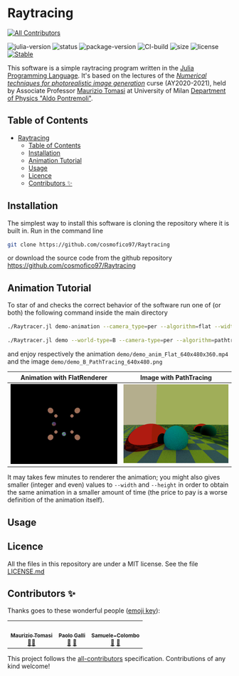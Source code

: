 # Raytracing

<!-- ALL-CONTRIBUTORS-BADGE:START - Do not remove or modify this section -->
[![All Contributors](https://img.shields.io/badge/all_contributors-3-orange.svg?style=flat-square)](#contributors-)
<!-- ALL-CONTRIBUTORS-BADGE:END -->

![julia-version](https://img.shields.io/badge/julia_version-v1.6-9558B2?style=flat&logo=julia)
![status](https://img.shields.io/badge/project_status-🚧_work--in--progress-ba8a11?style=flat) 
![package-version](https://img.shields.io/badge/package_version-0.1-blue?style=flat)
![CI-build](https://img.shields.io/github/workflow/status/cosmofico97/Raytracing/Unit%20tests)
![size](https://img.shields.io/github/repo-size/cosmofico97/Raytracing) 
![license]( https://img.shields.io/github/license/cosmofico97/Raytracing)
[![Stable](https://img.shields.io/badge/docs-stable-blue.svg)](https://cosmofico97.github.io/Raytracing/stable)   

This software is a simple raytracing program written in the [Julia Programming Language](https://julialang.org).
It's based on the lectures of the [*Numerical techniques for photorealistic image generation*]( https://www.unimi.it/en/education/degree-programme-courses/2021/numerical-tecniques-photorealistic-image-generation) curse (AY2020-2021), held by Associate Professor [Maurizio Tomasi](http://cosmo.fisica.unimi.it/persone/maurizio-tomasi) at University of Milan [Department of
Physics "Aldo Pontremoli"](http://eng.fisica.unimi.it/ecm/home).

## Table of Contents

- [Raytracing](#raytracing)
  - [Table of Contents](#table-of-contents)
  - [Installation](#installation)
  - [Animation Tutorial](#animation-tutorial)
  - [Usage](#usage)
  - [Licence](#licence)
  - [Contributors ✨](#contributors-)

## Installation

The simplest way to install this software is cloning the repository where it is built in. Run in the command line
```bash
git clone https://github.com/cosmofico97/Raytracing
```
or download the source code from the github repository https://github.com/cosmofico97/Raytracing

## Animation Tutorial

To star of and checks the correct behavior of the software run one of (or both) the following command inside the main directory
```bash
./Raytracer.jl demo-animation --camera_type=per --algorithm=flat --width=640 --height=480
```
```bash
./Raytracer.jl demo --world-type=B --camera-type=per --algorithm=pathtracing --camera-position=-1,0,1 --width=640 --height=480
```
and enjoy respectively the animation `demo/demo_anim_Flat_640x480x360.mp4` and the image `demo/demo_B_PathTracing_640x480.png`

<!---
<video width="640" height="480"  type="video/mp4" "src="https://user-images.githubusercontent.com/79974922/119556147-ef2b3200-bd9e-11eb-956f-17de6ea6bdda.mp4"  autoplay loop> </video>"
-->

Animation with FlatRenderer            | Image with PathTracing
:-------------------------------------:|:-------------------------:
![](demo/demo_anim_Flat_640x480x360.gif)  |  ![](demo/demo_B_PathTracing_640x480.png)


It may takes few minutes to renderer the animation; you might also gives smaller (integer and even) values to `--width` and `--height` in order to obtain the same animation in a smaller amount of time (the price to pay is a worse definition of the animation itself).

## Usage


## Licence
All the files in this repository are under a MIT license. See the file [LICENSE.md](./LICENSE.md)


## Contributors ✨

Thanks goes to these wonderful people ([emoji key](https://allcontributors.org/docs/en/emoji-key)):

<!-- ALL-CONTRIBUTORS-LIST:START - Do not remove or modify this section -->
<!-- prettier-ignore-start -->
<!-- markdownlint-disable -->
<table>
  <tr>
    <td align="center"><a href="http://ziotom78.blogspot.it/"><img src="https://avatars.githubusercontent.com/u/377795?v=4?s=100" width="100px;" alt=""/><br /><sub><b>Maurizio Tomasi</b></sub></a><br /><a href="#mentoring-ziotom78" title="Mentoring">🧑‍🏫</a></td>
    <td align="center"><a href="https://github.com/Paolo97Gll"><img src="https://avatars.githubusercontent.com/u/49845775?v=4?s=100" width="100px;" alt=""/><br /><sub><b>Paolo Galli</b></sub></a><br /><a href="#tool-Paolo97Gll" title="Tools">🔧</a> <a href="#ideas-Paolo97Gll" title="Ideas, Planning, & Feedback">🤔</a></td>
    <td align="center"><a href="https://github.com/Samuele-Colombo"><img src="https://avatars.githubusercontent.com/u/79973069?v=4?s=100" width="100px;" alt=""/><br /><sub><b>Samuele-Colombo</b></sub></a><br /><a href="#ideas-Samuele-Colombo" title="Ideas, Planning, & Feedback">🤔</a> <a href="#tool-Samuele-Colombo" title="Tools">🔧</a></td>
  </tr>
</table>

<!-- markdownlint-restore -->
<!-- prettier-ignore-end -->

<!-- ALL-CONTRIBUTORS-LIST:END -->

This project follows the [all-contributors](https://github.com/all-contributors/all-contributors) specification. Contributions of any kind welcome!

